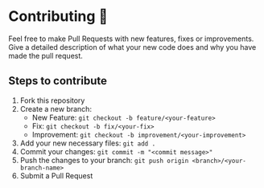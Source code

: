 # Contributing 🤝

Feel free to make Pull Requests with new features, fixes or improvements. \
Give a detailed description of what your new code does and why you have made the pull request.

## Steps to contribute

1. Fork this repository
2. Create a new branch:
    - New Feature: `git checkout -b feature/<your-feature>`
    - Fix: `git checkout -b fix/<your-fix>`
    - Improvement: `git checkout -b improvement/<your-improvement>`
3. Add your new necessary files: `git add .`
4. Commit your changes: `git commit -m "<commit message>"`
5. Push the changes to your branch: `git push origin <branch>/<your-branch-name>`
6. Submit a Pull Request
